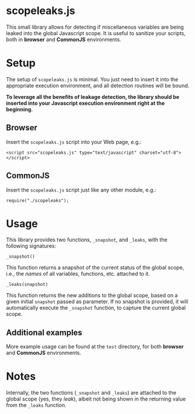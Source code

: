 # scopeleaks.js

This small library allows for detecting if miscellaneous variables are being leaked into the global Javascript scope. It is useful to sanitize your scripts, both in __browser__ and __CommonJS__ environments.

# Setup

The setup of `scopeleaks.js` is minimal. You just need to insert it into the appropriate execution environment, and all detection routines will be bound.

__To leverage all the benefits of leakage detection, the library should be inserted into your Javascript execution environment right at the beginning.__

## Browser

Insert the `scopeleaks.js` script into your Web page, e.g.:

	<script src="scopeleaks.js" type="text/javascript" charset="utf-8"></script>

## CommonJS

Insert the `scopeleaks.js` script just like any other module, e.g.:

	require("./scopeleaks");


# Usage

This library provides two functions, `_snapshot`, and `_leaks`, with the following signatures:

	_snapshot()

This function returns a snapshot of the current status of the global scope, i.e., the _names_ of all variables, functions, etc. attached to it.

	_leaks(snapshot)

This function returns the new additions to the global scope, based on a given initial `snapshot` passed as parameter. If no snapshot is provided, it will automatically execute the `_snapshot` function, to capture the current global scope.

## Additional examples

More example usage can be found at the `test` directory, for both __browser__ and __CommonJS__ environments.

# Notes

Internally, the two functions (`_snapshot` and `_leaks`) are attached to the global scope (yes, they _leak_), albeit not being shown in the returning value from the `_leaks` function.